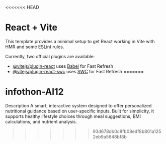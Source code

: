 <<<<<<< HEAD
# React + Vite

This template provides a minimal setup to get React working in Vite with HMR and some ESLint rules.

Currently, two official plugins are available:

- [@vitejs/plugin-react](https://github.com/vitejs/vite-plugin-react/blob/main/packages/plugin-react/README.md) uses [Babel](https://babeljs.io/) for Fast Refresh
- [@vitejs/plugin-react-swc](https://github.com/vitejs/vite-plugin-react-swc) uses [SWC](https://swc.rs/) for Fast Refresh
=======
# infothon-AI12
Description  A smart, interactive system designed to offer personalized nutritional guidance based on user-specific inputs. Built for simplicity, it supports healthy lifestyle choices through meal suggestions, BMI calculations, and nutrient analysis.  
>>>>>>> 93d678db0c8fb08edf8b801a1252eb9a5648bf8b

